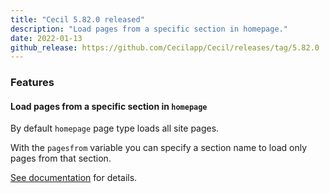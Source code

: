 ```yaml
---
title: "Cecil 5.82.0 released"
description: "Load pages from a specific section in homepage."
date: 2022-01-13
github_release: https://github.com/Cecilapp/Cecil/releases/tag/5.82.0
---
```


### Features

#### Load pages from a specific section in `homepage`

By default `homepage` page type loads all site pages.

With the `pagesfrom` variable you can specify a section name to load only pages from that section.

[See documentation](/documentation/content/#pagesfrom) for details.

